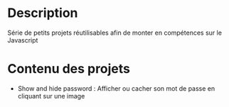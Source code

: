 # Description
Série de petits projets réutilisables afin de monter en compétences sur le Javascript
# Contenu des projets
- Show and hide password : Afficher ou cacher son mot de passe en cliquant sur une image
